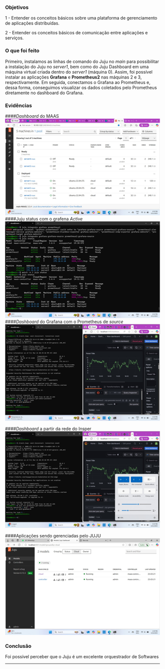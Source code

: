 ### Objetivos

1  - Entender os conceitos básicos sobre uma plataforma de gerenciamento de aplicações distribuídas.

2  - Entender os conceitos básicos de comunicação entre aplicações e serviços.


### O que foi feito

Primeiro, instalamos as linhas de comando do Juju no _main_ para possibilitar a instalação do Juju no _server1_, bem como do Juju Dashboard em uma máquina virtual criada dentro do _server1_ (máquina 0). Assim, foi possível instalar as aplicações **Grafana** e **Prometheus2** nas máquinas 2 e 3, respectivamente. Em seguida, conectamos o Grafana ao Prometheus e, dessa forma, conseguimos visualizar os dados coletados pelo Prometheus diretamente no dashboard do Grafana.


### Evidências

####_Dashboard_ do MAAS
![Tarefa 1.1](./1.1.png)  
####Juju status com o grafena _Active_
![Tarefa 1.2](./1.2.png)  
####_Dashboard_ do Grafana com o Prometheus de _source_
![Tarefa 1.3](./1.3.png)

####_Dashboard_ a partir da rede do Insper
![Tarefa 1.4](./1.4.png)  

####Aplicações sendo gerenciadas pelo JUJU
![Tarefa 1.5](./1.5.png)


### Conclusão 

Foi possível perceber que o Juju é um excelente orquestrador de Softwares

---

